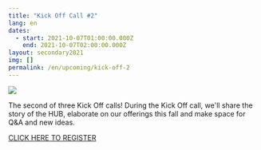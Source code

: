 ```yaml
---
title: "Kick Off Call #2"
lang: en
dates:
  - start: 2021-10-07T01:00:00.000Z
    end: 2021-10-07T02:00:00.000Z
layout: secondary2021
img: []
permalink: /en/upcoming/kick-off-2
---
```

![](/media/webpage_event_page_kick_off_call_2.png)

The second of three Kick Off calls! During the Kick Off call, we'll share the story of the HUB, elaborate on our offerings this fall and make space for Q&A and new ideas.

[CLICK HERE TO REGISTER](https://us02web.zoom.us/meeting/register/tZ0kf-qgpzgjE9Ms3BZ0E2TslB4nYxBWb4AK?fbclid=IwAR3i1pDX7Osc8gnNGuMPQiY8m-G4uByKZPlFOGbejc26ePnw7EBIjWFDyU8)
